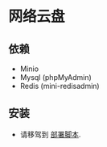 # 网络云盘

## 依赖
- Minio
- Mysql (phpMyAdmin)
- Redis (mini-redisadmin)

## 安装
- 请移驾到 [部署脚本](https://github.com/wq1019/cloud-disk-deply.git). 
